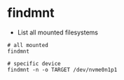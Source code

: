 # findmnt

- List all mounted filesystems

```shell
# all mounted
findmnt

# specific device
findmnt -n -o TARGET /dev/nvme0n1p1
```
